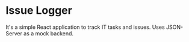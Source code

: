 # Issue Logger
It's a simple React application to track IT tasks and issues. Uses JSON-Server as a mock backend.
